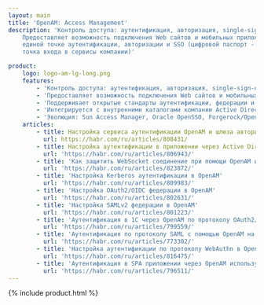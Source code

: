 ```yaml
---
layout: main
title: 'OpenAM: Access Management'
description: 'Контроль доступа: аутентификация, авторизация, single-sign-on, федерация.
    Предоставляет возможность подключения Web сайтов и мобильных приложений к
    единой точке аутентификации, авторизации и SSO (цифровой паспорт - единая
    точка входа в сервисы компании)'

product:
    logo: logo-am-lg-long.png
    features:
        - 'Контроль доступа: аутентификация, авторизация, single-sign-on, федерация.'
        - 'Предоставляет возможность подключения Web сайтов и мобильных приложений к единой точке аутентификации, авторизации и SSO (цифровой паспорт - единая точка входа в сервисы компании). Федерация путем безопасного входа через сайт Госуслуг РФ, облачных провайдеров, а также с помощью аккаунтов социальных сетей и партнеров b2b.'
        - 'Поддерживает открытые стандарты аутентификации, федерации и защиты веб сервисов: CDSSO, SAML,OpenID Connect, Web Services Security.'
        - 'Интегрируется с внутренними каталогами компании Active Directory, LDAP, поддерживает NTLMv2, Kerberos, x509 аутентификацию.'
        - 'Эволюция: Sun Access Manager, Oracle OpenSSO, Forgerock/Open Identity Platform OpenAM'
    articles:
        - title: Настройка сервиса аутентификации OpenAM и шлюза авторизации OpenIG для защиты приложений
          url: https://habr.com/ru/articles/808431/  
        - title: Настройка аутентификации в приложении через Active Directory с использованием OpenAM
          url: 'https://habr.com/ru/articles/806943/'
        - title: 'Как защитить WebSocket соединение при помощи OpenAM и OpenIG'
          url: 'https://habr.com/ru/articles/823872/'
        - title: 'Настройка Kerberos аутентификации в OpenAM'
          url: 'https://habr.com/ru/articles/809983/'
        - title: 'Настройка OAuth2/OIDC федерации в OpenAM'
          url: 'https://habr.com/ru/articles/802631/'
        - title: 'Настройка SAMLv2 федерации в OpenAM'
          url: 'https://habr.com/ru/articles/801223/'
        - title: 'Аутентификация в 1С через OpenAM по протоколу OAuth2/OIDC'
          url: 'https://habr.com/ru/articles/799559/'
        - title: 'Аутентификация по протоколу SAML с помощью OpenAM на примере Yandex Cloud'
          url: 'https://habr.com/ru/articles/773302/'
        - title: 'Настройка аутентификации по протоколу WebAuthn в OpenAM'
          url: 'https://habr.com/ru/articles/816475/'         
        - title: 'Аутентификация в SPA приложении через OpenAM используя OAuth2/OIDC'
          url: 'https://habr.com/ru/articles/796511/'         
---
```

{% include product.html %}